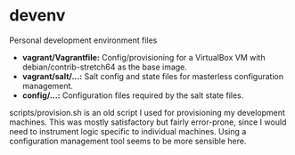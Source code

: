 # devenv
Personal development environment files

* **vagrant/Vagrantfile:** Config/provisioning for a VirtualBox VM with debian/contrib-stretch64 as the base image.
* **vagrant/salt/...:** Salt config and state files for masterless configuration management.
* **config/...:** Configuration files required by the salt state files.

scripts/provision.sh is an old script I used for provisioning my development machines. This was mostly satisfactory but fairly error-prone, since I would need to instrument logic specific to individual machines. Using a configuration management tool seems to be more sensible here.
